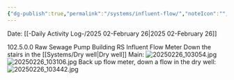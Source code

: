 ```yaml
---
{"dg-publish":true,"permalink":"/systems/influent-flow/","noteIcon":"","created":"2025-02-26T12:25:43.513-06:00"}
---
```


Date: [[-Daily Activity Log-/2025 02-February 26\|2025 02-February 26]]

102.5.0.0 Raw Sewage Pump Building RS Influent Flow Meter 
Down the stairs in the [[Systems/Dry well\|Dry well]]
Main: ![20250226_103054.jpg](/img/user/20250226_103054.jpg)
![20250226_103106.jpg](/img/user/20250226_103106.jpg)
Back up flow meter, down a flow in the dry well: ![20250226_103442.jpg](/img/user/20250226_103442.jpg)